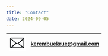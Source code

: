 ```yaml
---
title: "Contact"
date: 2024-09-05
---
```

 
| <img alt="email image" height="45" src="images/email.jpg" width="45"/> | [kerembuekrue@gmail.com](mailto:kerembuekrue@gmail.com) |
|------------------------------------------------------------------------|---------------------------------------------------------|
  